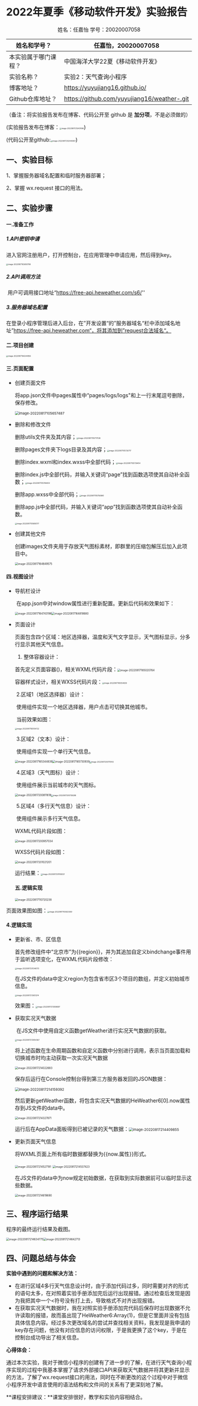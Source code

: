 # 2022年夏季《移动软件开发》实验报告



<center>姓名：任嘉怡  学号：20020007058</center>

| 姓名和学号？         | 任嘉怡，20020007058                         |
| -------------------- | ------------------------------------------- |
| 本实验属于哪门课程？ | 中国海洋大学22夏《移动软件开发》            |
| 实验名称？           | 实验2：天气查询小程序                       |
| 博客地址？           | https://yuyujiang16.github.io/              |
| Github仓库地址？     | https://github.com/yuyujiang16/weather-.git |

（备注：将实验报告发布在博客、代码公开至 github 是 **加分项**，不是必须做的）

(实验报告发布在博客：<img src="C:\Users\小怡宝贝\AppData\Roaming\Typora\typora-user-images\image-20220817212431086.png" alt="image-20220817212431086" style="zoom: 33%;" />)

(代码公开至github:<img src="C:\Users\小怡宝贝\AppData\Roaming\Typora\typora-user-images\image-20220817202040807.png" alt="image-20220817202040807" style="zoom: 33%;" />)

## **一、实验目标**

1、掌握服务器域名配置和临时服务器部署；

2、掌握 wx.request 接口的用法。

## 二、实验步骤

#### **一.准备工作**

##### 1.API密钥申请

​	进入官网注册用户，打开控制台，在应用管理中申请应用，然后得到key。

<img src="C:\Users\小怡宝贝\AppData\Roaming\Typora\typora-user-images\image-20220817163650798.png" alt="image-20220817163650798" style="zoom: 33%;" />

##### 2.API调用方法

​	用户可调用接口地址“https://free-api.heweather.com/s6/''

##### 3.服务器域名配置

​	在登录小程序管理后进入后台，在”开发设置“的”服务器域名“栏中添加域名地址”https://free-api.heweather.com“，将其添加到”request合法域名“。

#### 二.项目创建

<img src="C:\Users\小怡宝贝\AppData\Roaming\Typora\typora-user-images\image-20220817164244956.png" alt="image-20220817164244956" style="zoom: 33%;" />

#### 三.页面配置

- 创建页面文件

  ​	将app.json文件中pages属性中“pages/logs/logs"和上一行末尾逗号删除，保存修改。

  <img src="C:\Users\小怡宝贝\AppData\Roaming\Typora\typora-user-images\image-20220817105657487.png" alt="image-20220817105657487" style="zoom: 67%;" />

- 删除和修改文件

  ​	删除utils文件夹及其内容；<img src="C:\Users\小怡宝贝\AppData\Roaming\Typora\typora-user-images\image-20220817105717538.png" alt="image-20220817105717538" style="zoom:33%;" />

  ​	删除pages文件夹下logs目录及其内容；<img src="C:\Users\小怡宝贝\AppData\Roaming\Typora\typora-user-images\image-20220817105726717.png" alt="image-20220817105726717" style="zoom:33%;" />

  ​	删除index.wxml和index.wxss中全部代码；<img src="C:\Users\小怡宝贝\AppData\Roaming\Typora\typora-user-images\image-20220817105738454.png" alt="image-20220817105738454" style="zoom:33%;" />

  ​	删除index.js中全部代码，并输入关键词“page”找到函数选项使其自动补全函数；<img src="C:\Users\小怡宝贝\AppData\Roaming\Typora\typora-user-images\image-20220817105748404.png" alt="image-20220817105748404" style="zoom:33%;" />

  ​	删除app.wxss中全部代码；<img src="C:\Users\小怡宝贝\AppData\Roaming\Typora\typora-user-images\image-20220817105756980.png" alt="image-20220817105756980" style="zoom:33%;" />

  ​	删除app.js中全部代码，并输入关键词“app”找到函数选项使其自动补全函数。

  <img src="C:\Users\小怡宝贝\AppData\Roaming\Typora\typora-user-images\image-20220817105806177.png" alt="image-20220817105806177" style="zoom:33%;" />

- 创建其他文件

  ​	创建images文件夹用于存放天气图标素材，即群里的压缩包解压后加入此项目中。

  <img src="C:\Users\小怡宝贝\AppData\Roaming\Typora\typora-user-images\image-20220817164649575.png" alt="image-20220817164649575" style="zoom:50%;" />

#### 四.视图设计

- 导航栏设计

  ​	在app.json中对window属性进行重新配置。更新后代码和效果如下：

  <img src="C:\Users\小怡宝贝\AppData\Roaming\Typora\typora-user-images\image-20220817164743196.png" alt="image-20220817164743196" style="zoom:50%;" /><img src="C:\Users\小怡宝贝\AppData\Roaming\Typora\typora-user-images\image-20220817164818680.png" alt="image-20220817164818680" style="zoom:50%;" />

- 页面设计

  ​	页面包含四个区域：地区选择器，温度和天气文字显示，天气图标显示，分多行显示其他天气信息。

  1. 整体容器设计：

  首先定义页面容器(<view>)，相关WXML代码片段：<img src="C:\Users\小怡宝贝\AppData\Roaming\Typora\typora-user-images\image-20220817165020764.png" alt="image-20220817165020764" style="zoom:50%;" />

  容器样式设计，相关WXSS代码片段：<img src="C:\Users\小怡宝贝\AppData\Roaming\Typora\typora-user-images\image-20220817165554839.png" alt="image-20220817165554839" style="zoom: 33%;" />

  ​	2.区域1（地区选择器）设计：

  ​		使用<picker>组件实现一个地区选择器，用户点击可切换其他城市。

  ​	当前效果如图：

  <img src="C:\Users\小怡宝贝\AppData\Roaming\Typora\typora-user-images\image-20220817165104722.png" alt="image-20220817165104722" style="zoom: 33%;" />

  ​	3.区域2（文本）设计：

  ​		使用<text>组件实现一个单行天气信息。

  <img src="C:\Users\小怡宝贝\AppData\Roaming\Typora\typora-user-images\image-20220817165344839.png" alt="image-20220817165344839" style="zoom:50%;" /><img src="C:\Users\小怡宝贝\AppData\Roaming\Typora\typora-user-images\image-20220817165730939.png" alt="image-20220817165730939" style="zoom:50%;" /><img src="C:\Users\小怡宝贝\AppData\Roaming\Typora\typora-user-images\image-20220817200719143.png" alt="image-20220817200719143" style="zoom:33%;" />

  ​	4.区域3（天气图标）设计：

  ​		使用<image>组件展示当前城市的天气图标。

  <img src="C:\Users\小怡宝贝\AppData\Roaming\Typora\typora-user-images\image-20220817200811618.png" alt="image-20220817200811618" style="zoom:50%;" /><img src="C:\Users\小怡宝贝\AppData\Roaming\Typora\typora-user-images\image-20220817200738288.png" alt="image-20220817200738288" style="zoom: 33%;" />

  ​	5.区域4（多行天气信息）设计：

  ​		使用<view>组件展示多行天气信息。

  WXML代码片段如图：

  <img src="C:\Users\小怡宝贝\AppData\Roaming\Typora\typora-user-images\image-20220817200957034.png" alt="image-20220817200957034" style="zoom:50%;" />

  WXSS代码片段如图：

  <img src="C:\Users\小怡宝贝\AppData\Roaming\Typora\typora-user-images\image-20220817201021201.png" alt="image-20220817201021201" style="zoom:50%;" />

  运行结果：<img src="C:\Users\小怡宝贝\AppData\Roaming\Typora\typora-user-images\image-20220817201106021.png" alt="image-20220817201106021" style="zoom:33%;" />

  #### 五.逻辑实现

  <img src="C:\Users\小怡宝贝\AppData\Roaming\Typora\typora-user-images\image-20220817110720238.png" alt="image-20220817110720238" style="zoom: 50%;" />

页面效果图如图：<img src="C:\Users\小怡宝贝\AppData\Roaming\Typora\typora-user-images\image-20220817103923369.png" alt="image-20220817103923369" style="zoom: 33%;" />

#### 4.逻辑实现

- 更新省、市、区信息

  ​    首先修改<picker>组件中“北京市”为{{region}}，并为其追加自定义bindchange事件用于监听选项变化，在WXML代码片段修改：

  <img src="C:\Users\小怡宝贝\AppData\Roaming\Typora\typora-user-images\image-20220817201346173.png" alt="image-20220817201346173" style="zoom: 33%;" />

  ​     在JS文件的data中定义region为包含省市区3个项目的数组，并定义初始城市信息。

  <img src="C:\Users\小怡宝贝\AppData\Roaming\Typora\typora-user-images\image-20220817213651214.png" alt="image-20220817213651214" style="zoom: 33%;" />

  效果图：<img src="C:\Users\小怡宝贝\AppData\Roaming\Typora\typora-user-images\image-20220817213938697.png" alt="image-20220817213938697" style="zoom:33%;" />

- 获取实况天气数据

  ​	在JS文件中使用自定义函数getWeather进行实况天气数据的获取。

  <img src="C:\Users\小怡宝贝\AppData\Roaming\Typora\typora-user-images\image-20220817213954367.png" alt="image-20220817213954367" style="zoom: 33%;" />

  ​    将上述函数在生命周期函数和自定义函数中分别进行调用，表示当页面加载和切换城市时均主动获取一次实况天气数据

  <img src="C:\Users\小怡宝贝\AppData\Roaming\Typora\typora-user-images\image-20220817214022683.png" alt="image-20220817214022683" style="zoom:50%;" />

  保存后运行在Console控制台得到第三方服务器发回的JSON数据：

  <img src="C:\Users\小怡宝贝\AppData\Roaming\Typora\typora-user-images\image-20220817214159392.png" alt="image-20220817214159392" style="zoom: 67%;" />

  然后更新getWeather函数，将包含实况天气数据的HeWeather6[0].now属性存到JS文件的data中。

  <img src="C:\Users\小怡宝贝\AppData\Roaming\Typora\typora-user-images\image-20220817214327871.png" alt="image-20220817214327871" style="zoom:50%;" />

  运行后在AppData面板得到已被记录的天气数据：<img src="C:\Users\小怡宝贝\AppData\Roaming\Typora\typora-user-images\image-20220817214409855.png" alt="image-20220817214409855" style="zoom: 67%;" />

- 更新页面天气信息

    将WXML页面上所有临时数据都替换为{{now.属性}}形式。

  <img src="C:\Users\小怡宝贝\AppData\Roaming\Typora\typora-user-images\image-20220817214527191.png" alt="image-20220817214527191" style="zoom: 50%;" />

  <img src="C:\Users\小怡宝贝\AppData\Roaming\Typora\typora-user-images\image-20220817214537423.png" alt="image-20220817214537423" style="zoom:50%;" />

  在JS文件的data中为now规定初始数据，在获取到实际数据前可以临时显示这些数据。

  <img src="C:\Users\小怡宝贝\AppData\Roaming\Typora\typora-user-images\image-20220817214619690.png" alt="image-20220817214619690" style="zoom:50%;" />

## 三、程序运行结果

程序的最终运行结果及截图。

<img src="C:\Users\小怡宝贝\AppData\Roaming\Typora\typora-user-images\image-20220817214634775.png" alt="image-20220817214634775" style="zoom:50%;" /><img src="C:\Users\小怡宝贝\AppData\Roaming\Typora\typora-user-images\image-20220817214642713.png" alt="image-20220817214642713" style="zoom:50%;" />

## 四、问题总结与体会

**实验中遇到的问题和解决方法：**

- 在进行区域4多行天气信息设计时，由于添加代码过多，同时需要对齐的<view></view>形式的语句太多，在对照着实验手册添加完后运行出现报错。通过检查后发现是因为我把其中一个<符号没有打上去，导致格式不对齐出现报错。
- 在获取实况天气数据时，我在对照实验手册添加完代码后保存时出现数据不允许读取的报错，故而虽出现了HeWeather6:Array(1)，但是它里面并没有包括具体信息内容。经过多次更改域名的尝试并查找相关资料，我发现是我申请的key存在问题，他没有对应信息的访问权限，于是我更换了这个key，于是在控制台成功导出了相关信息。

**心得体会：**

​       通过本次实验，我对于微信小程序的创建有了进一步的了解，在进行天气查询小程序实现的过程中我基本掌握了请求外部接口API来获取天气数据并将其更新并显示的方法，了解了wx.request接口的用法，同时在不断更改的这个过程中对于微信小程序开发中语言使用的语法结构和文件间的关系有了更深刻地了解。

**课程安排建议：**课堂安排很好，教学和实验内容相结合。